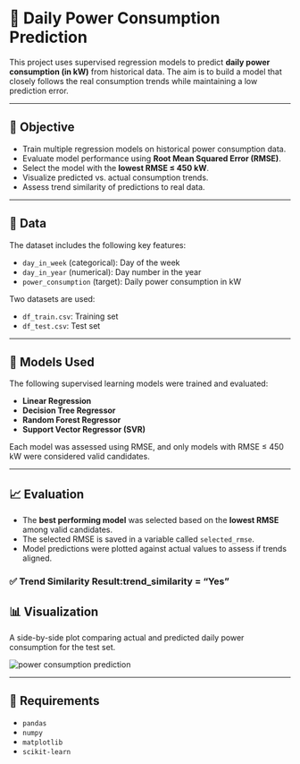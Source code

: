 # 🔌 Daily Power Consumption Prediction

This project uses supervised regression models to predict **daily power consumption (in kW)** from historical data. The aim is to build a model that closely follows the real consumption trends while maintaining a low prediction error.

---

## 🎯 Objective

- Train multiple regression models on historical power consumption data.
- Evaluate model performance using **Root Mean Squared Error (RMSE)**.
- Select the model with the **lowest RMSE ≤ 450 kW**.
- Visualize predicted vs. actual consumption trends.
- Assess trend similarity of predictions to real data.

---

## 📂 Data

The dataset includes the following key features:
- `day_in_week` (categorical): Day of the week
- `day_in_year` (numerical): Day number in the year
- `power_consumption` (target): Daily power consumption in kW

Two datasets are used:
- `df_train.csv`: Training set
- `df_test.csv`: Test set

---

## 🤖 Models Used

The following supervised learning models were trained and evaluated:
- **Linear Regression**
- **Decision Tree Regressor**
- **Random Forest Regressor**
- **Support Vector Regressor (SVR)**

Each model was assessed using RMSE, and only models with RMSE ≤ 450 kW were considered valid candidates.

---

## 📈 Evaluation

- The **best performing model** was selected based on the **lowest RMSE** among valid candidates.
- The selected RMSE is saved in a variable called `selected_rmse`.
- Model predictions were plotted against actual values to assess if trends aligned.

### ✅ Trend Similarity Result:trend_similarity = “Yes”
## 📊 Visualization

A side-by-side plot comparing actual and predicted daily power consumption for the test set.

![power consumption prediction](your_plot_image.png) <!-- Replace with actual image path if uploading -->

---

## 📌 Requirements

- `pandas`
- `numpy`
- `matplotlib`
- `scikit-learn`
